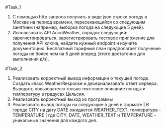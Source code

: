 
#Task_1
1. С помощью http запроса получить в виде json строки погоду в Москве на период времени,
пересекающийся со следующим занятием (например, выборка погода на следующие 5 дней).
2. Использовать API AccuWeather, порядок следующий:
зарегистрироваться, зарегистрировать тестовое приложение для получения API ключа,
найдите нужный endpoint и изучите документацию.
Бесплатный тарифный план предполагает получение погоды не более чем на 5 дней вперед (этого достаточно для выполнения д/з).

#Task_2
1. Реализовать корректный вывод информации о текущей погоде. Создать класс WeatherResponse и десериализовать ответ сервера.
Выводить пользователю только текстовое описание погоды и температуру в градусах Цельсия.
2. Реализовать корректный выход из программы
3. Реализовать вывод погоды на следующие 5 дней в формате
| В городе CITY на дату DATE ожидается WEATHER_TEXT, температура - TEMPERATURE |
где CITY, DATE, WEATHER_TEXT и TEMPERATURE - уникальные значения для каждого дня.